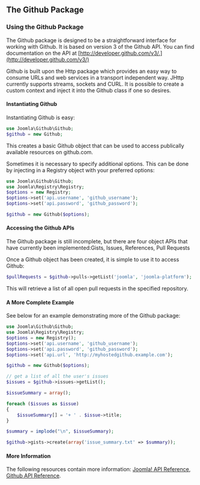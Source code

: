 ## The Github Package

### Using the Github Package

The Github package is designed to be a straightforward interface for
working with Github. It is based on version 3 of the Github API. You can
find documentation on the API at
[http://developer.github.com/v3/.](http://developer.github.com/v3/)

Github is built upon the Http package which provides an easy way to
consume URLs and web services in a transport independent way. JHttp
currently supports streams, sockets and CURL. It is possible to create a
custom context and inject it into the Github class if one so desires.

#### Instantiating Github

Instantiating Github is easy:

```php
use Joomla\Github\Github;
$github = new Github;
```

This creates a basic Github object that can be used to access
publically available resources on github.com.

Sometimes it is necessary to specify additional options. This can be
done by injecting in a Registry object with your preferred options:

```php
use Joomla\Github\Github;
use Joomla\Registry\Registry;
$options = new Registry;
$options->set('api.username', 'github_username');
$options->set('api.password', 'github_password');

$github = new Github($options);
```

#### Accessing the Github APIs

The Github package is still incomplete, but there are four object APIs
that have currently been implemented:Gists, Issues, References, Pull
Requests

Once a Github object has been created, it is simple to use it to access
Github:

```php
$pullRequests = $github->pulls->getList('joomla', 'joomla-platform');
```

This will retrieve a list of all open pull requests in the specified
repository.

#### A More Complete Example

See below for an example demonstrating more of the Github package:

```php
use Joomla\Github\Github;
use Joomla\Registry\Registry;
$options = new Registry();
$options->set('api.username', 'github_username');
$options->set('api.password', 'github_password');
$options->set('api.url', 'http://myhostedgithub.example.com');

$github = new Github($options);

// get a list of all the user's issues
$issues = $github->issues->getList();

$issueSummary = array();

foreach ($issues as $issue)
{
	$issueSummary[] = '+ ' . $issue->title;
}

$summary = implode("\n", $issueSummary);

$github->gists->create(array('issue_summary.txt' => $summary));
```

#### More Information

The following resources contain more information:  [Joomla! API
Reference](http://api.joomla.org), [Github API
Reference](http://developer.github.com).
